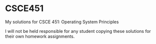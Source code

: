 # CSCE451
My solutions for CSCE 451: Operating System Principles

I will not be held responsible for any student copying these solutions for their own homework assignments.